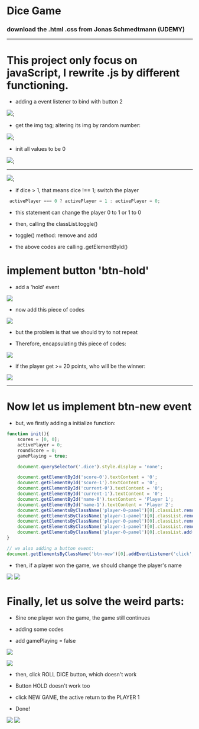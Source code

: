 # Dice Game

### download the .html .css from Jonas Schmedtmann (UDEMY)

---

# This project only focus on javaScript, I rewrite .js by different functioning.

- adding a event listener to bind with button 2

![](md/1.png);

- get the img tag; altering its img by random number:

![](md/2.png);

- init all values to be 0

![](md/3.png);

---
![](md/4.png);

- if dice > 1, that means dice !== 1; switch the player

```js
 activePlayer === 0 ? activePlayer = 1 : activePlayer = 0;
```

- this statement can change the player 0 to 1 or 1 to 0

- then, calling the classList.toggle() 

- toggle() method: remove and add

- the above codes are calling .getElementById()

# implement button 'btn-hold'

- add a 'hold' event

![](md/5.png)

- now add this piece of codes

![](md/6.png)

- but the problem is that we should try to not repeat

- Therefore, encapsulating this piece of codes:

![](md/7.png)

- if the player get >= 20 points, who will be the winner:

![](md/8.png)

---
# Now let us implement btn-new event

- but, we firstly adding a initialize function:

```javascript
function init(){
    scores = [0, 0];
    activePlayer = 0;
    roundScore = 0;
    gamePlaying = true;

    document.querySelector('.dice').style.display = 'none';

    document.getElementById('score-0').textContent = '0';
    document.getElementById('score-1').textContent = '0';
    document.getElementById('current-0').textContent = '0';
    document.getElementById('current-1').textContent = '0';
    document.getElementById('name-0').textContent = 'Player 1';
    document.getElementById('name-1').textContent = 'Player 2';
    document.getElementsByClassName('player-0-panel')[0].classList.remove('winner');
    document.getElementsByClassName('player-1-panel')[0].classList.remove('winner');
    document.getElementsByClassName('player-0-panel')[0].classList.remove('active');
    document.getElementsByClassName('player-1-panel')[0].classList.remove('active');
    document.getElementsByClassName('player-0-panel')[0].classList.add('active');
}

// we also adding a button event:
document.getElementsByClassName('btn-new')[0].addEventListener('click', init);
```

- then, if a player won the game, we should change the player's name

![](md/9.png)
![](md/10.png)


# Finally, let us solve the weird parts:

- Sine one player won the game, the game still continues

- adding some codes

- add gamePlaying = false

![](md/11.png)

![](md/12.png)

- then, click ROLL DICE button, which doesn't work

- Button HOLD doesn't work too

- click NEW GAME, the active return to the PLAYER 1

- Done!

![](md/13.png)
![](md/14.png)





